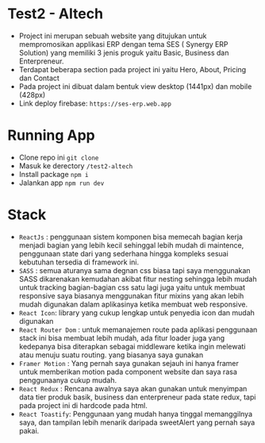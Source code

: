 # Test2 - Altech

- Project ini merupan sebuah website yang ditujukan untuk mempromosikan applikasi ERP dengan tema SES ( Synergy ERP Solution) yang memiliki 3 jenis proguk yaitu Basic, Business dan Enterpreneur.
- Terdapat beberapa section pada project ini yaitu Hero, About, Pricing dan Contact
- Pada project ini dibuat dalam bentuk view desktop (1441px) dan mobile (428px)
- Link deploy firebase: `https://ses-erp.web.app`

# Running App

- Clone repo ini `git clone`
- Masuk ke derectory `/test2-altech`
- Install package `npm i`
- Jalankan app `npm run dev`

# Stack

- `ReactJs` : penggunaan sistem komponen bisa memecah bagian kerja menjadi bagian yang lebih kecil sehinggal lebih mudah di maintence, penggunaan state dari yang sederhana hingga kompleks sesuai kebutuhan tersedia di framework ini.
- `SASS` : semua aturanya sama degnan css biasa tapi saya menggunakan SASS dikarenakan kemudahan akibat fitur nesting sehingga lebih mudah untuk tracking bagian-bagian css satu lagi juga yaitu untuk membuat responsive saya biasanya menggunakan fitur mixins yang akan lebih mudah digunakan dalam aplikasinya ketika membuat web responsive.
- `React Icon`: library yang cukup lengkap untuk penyedia icon dan mudah digunakan
- `React Router Dom` : untuk memanajemen route pada aplikasi penggunaan stack ini bisa membuat lebih mudah, ada fitur loader juga yang kedepanya bisa diterapkan sebagai middleware ketika ingin melewati atau menuju suatu routing. yang biasanya saya gunakan
- `Framer Motion` : Yang pernah saya gunakan sejauh ini hanya framer untuk memberikan motion pada component website dan saya rasa penggunaanya cukup mudah.
- `React Redux` : Rencana awalnya saya akan gunakan untuk menyimpan data tier produk basik, business dan enterpreneur pada state redux, tapi pada project ini di hardcode pada html.
- `React Toastify`: Penggunaan yang mudah hanya tinggal memanggilnya saya, dan tampilan lebih menarik daripada sweetAlert yang pernah saya pakai.
